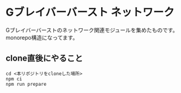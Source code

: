 # Gブレイバーバースト ネットワーク

Gブレイバーバーストのネットワーク関連モジュールを集めたものです。
monorepo構造になってます。

## clone直後にやること

```shell
cd <本リポジトリをcloneした場所>
npm ci
npm run prepare
```

